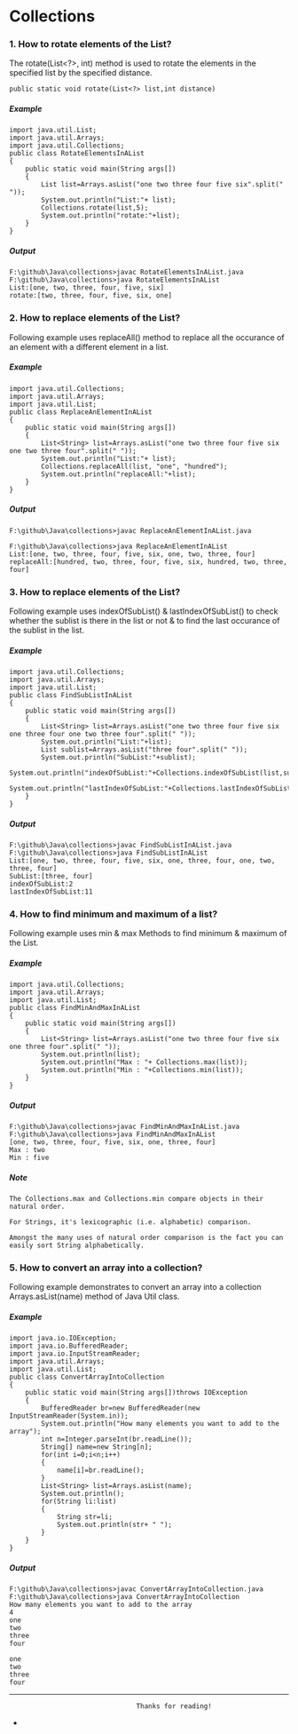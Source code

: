 # Collections
### 1.  How to rotate elements of the List?

The rotate(List<?>, int) method is used to rotate the elements in the specified list by the specified distance.

```
public static void rotate(List<?> list,int distance)
```
##### Example
```
import java.util.List;
import java.util.Arrays;
import java.util.Collections;
public class RotateElementsInAList
{
	public static void main(String args[])
	{
		List list=Arrays.asList("one two three four five six".split(" "));
		System.out.println("List:"+ list);
		Collections.rotate(list,5);
		System.out.println("rotate:"+list);
	}
}
```
##### Output
```
F:\github\Java\collections>javac RotateElementsInAList.java
F:\github\Java\collections>java RotateElementsInAList
List:[one, two, three, four, five, six]
rotate:[two, three, four, five, six, one]
```

### 2.  How to replace elements of the List?

Following example uses replaceAll() method to replace all the occurance of an element with a different element in a list.
##### Example
```
import java.util.Collections;
import java.util.Arrays;
import java.util.List;
public class ReplaceAnElementInAList
{
    public static void main(String args[])
	{
		List<String> list=Arrays.asList("one two three four five six one two three four".split(" "));
		System.out.println("List:"+ list);
		Collections.replaceAll(list, "one", "hundred");
		System.out.println("replaceAll:"+list);
	}
}
```
##### Output
```
F:\github\Java\collections>javac ReplaceAnElementInAList.java

F:\github\Java\collections>java ReplaceAnElementInAList
List:[one, two, three, four, five, six, one, two, three, four]
replaceAll:[hundred, two, three, four, five, six, hundred, two, three, four]

```


### 3.  How to replace elements of the List?

Following example uses indexOfSubList() & lastIndexOfSubList() to check whether the sublist is there in the list or not & to find the last occurance of the sublist in the list.
##### Example
```
import java.util.Collections;
import java.util.Arrays;
import java.util.List;
public class FindSubListInAList
{
	public static void main(String args[])
	{
		List<String> list=Arrays.asList("one two three four five six one three four one two three four".split(" "));
		System.out.println("List:"+list);
		List sublist=Arrays.asList("three four".split(" "));
		System.out.println("SubList:"+sublist);
		System.out.println("indexOfSubList:"+Collections.indexOfSubList(list,sublist));
		System.out.println("lastIndexOfSubList:"+Collections.lastIndexOfSubList(list,sublist));
	}
}
```
##### Output
```
F:\github\Java\collections>javac FindSubListInAList.java
F:\github\Java\collections>java FindSubListInAList
List:[one, two, three, four, five, six, one, three, four, one, two, three, four]
SubList:[three, four]
indexOfSubList:2
lastIndexOfSubList:11

```

### 4.  How to find minimum and maximum of a list?

Following example uses min & max Methods to find minimum & maximum of the List.
##### Example
```
import java.util.Collections;
import java.util.Arrays;
import java.util.List;
public class FindMinAndMaxInAList
{
	public static void main(String args[])
	{
		List<String> list=Arrays.asList("one two three four five six one three four".split(" "));
		System.out.println(list);
		System.out.println("Max : "+ Collections.max(list));
		System.out.println("Min : "+Collections.min(list));
	}
}

```
##### Output
```
F:\github\Java\collections>javac FindMinAndMaxInAList.java
F:\github\Java\collections>java FindMinAndMaxInAList
[one, two, three, four, five, six, one, three, four]
Max : two
Min : five
```


##### Note
```
The Collections.max and Collections.min compare objects in their natural order.

For Strings, it's lexicographic (i.e. alphabetic) comparison.

Amongst the many uses of natural order comparison is the fact you can easily sort String alphabetically.
```

### 5.  How to convert an array into a collection?

Following example demonstrates to convert an array into a collection Arrays.asList(name) method of Java Util class.

##### Example
```
import java.io.IOException;
import java.io.BufferedReader;
import java.io.InputStreamReader;
import java.util.Arrays;
import java.util.List;
public class ConvertArrayIntoCollection
{
	public static void main(String args[])throws IOException
	{
		BufferedReader br=new BufferedReader(new InputStreamReader(System.in));
		System.out.println("How many elements you want to add to the array");
		int n=Integer.parseInt(br.readLine());
		String[] name=new String[n];
		for(int i=0;i<n;i++)
		{
			name[i]=br.readLine();
		}
		List<String> list=Arrays.asList(name);
		System.out.println();
		for(String li:list)
		{
			String str=li;
			System.out.println(str+ " ");
		}
	}
}
```
##### Output
```
F:\github\Java\collections>javac ConvertArrayIntoCollection.java
F:\github\Java\collections>java ConvertArrayIntoCollection
How many elements you want to add to the array
4
one
two
three
four

one
two
three
four
```




---

                                    Thanks for reading!
-
